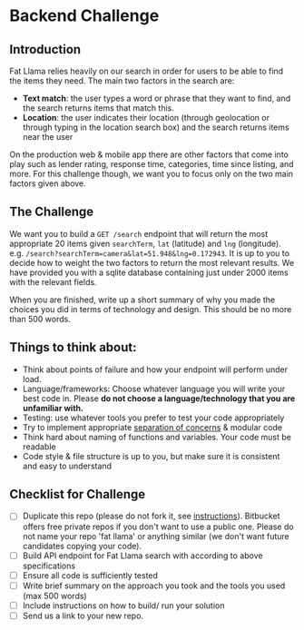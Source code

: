 # Backend Challenge
## Introduction
Fat Llama relies heavily on our search in order for users to be able to find the items they need. The main two factors in the search are:
- **Text match**: the user types a word or phrase that they want to find, and the search returns items that match this.
- **Location**: the user indicates their location (through geolocation or through typing in the location search box) and the search returns items near the user

On the production web & mobile app there are other factors that come into play such as lender rating, response time, categories, time since listing, and more. For this challenge though, we want you to focus only on the two main factors given above.

## The Challenge
We want you to build a `GET /search` endpoint that will return the most appropriate 20 items given `searchTerm`, `lat` (latitude) and `lng` (longitude). e.g. `/search?searchTerm=camera&lat=51.948&lng=0.172943`. It is up to you to decide how to weight the two factors to return the most relevant results. We have provided you with a sqlite database containing just under 2000 items with the relevant fields.

When you are finished, write up a short summary of why you made the choices you did in terms of technology and design. This should be no more than 500 words.

## Things to think about:
- Think about points of failure and how your endpoint will perform under load.
- Language/frameworks: Choose whatever language you will write your best code in. Please **do not choose a language/technology that you are unfamiliar with.**
- Testing: use whatever tools you prefer to test your code appropriately
- Try to implement appropriate [separation of concerns](https://effectivesoftwaredesign.com/2012/02/05/separation-of-concerns/) & modular code
- Think hard about naming of functions and variables. Your code must be readable
- Code style & file structure is up to you, but make sure it is consistent and easy to understand

## Checklist for Challenge
- [ ] Duplicate this repo (please do not fork it, see [instructions](https://help.github.com/articles/duplicating-a-repository/)). Bitbucket offers free private repos if you don't want to use a public one. Please do not name your repo 'fat llama' or anything similar (we don't want future candidates copying your code).
- [ ] Build API endpoint for Fat Llama search with according to above specifications
- [ ] Ensure all code is sufficiently tested
- [ ] Write brief summary on the approach you took and the tools you used (max 500 words)
- [ ] Include instructions on how to build/ run your solution
- [ ] Send us a link to your new repo.
